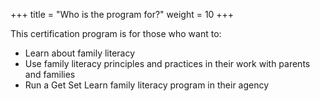 +++
title = "Who is the program for?"
weight = 10
+++

This certification program is for those who want to:
- Learn about family literacy
- Use family literacy principles and practices in their work with parents and families
- Run a Get Set Learn family literacy program in their agency